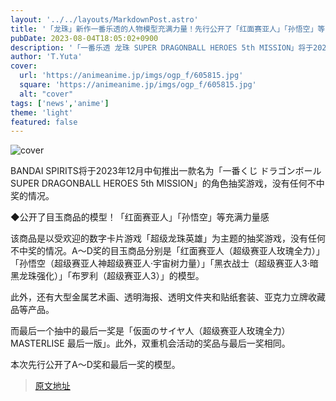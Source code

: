 ```yaml
---
layout: '../../layouts/MarkdownPost.astro'
title: '「龙珠」新作一番乐透的人物模型充满力量！先行公开了「红面赛亚人」「孙悟空」等图片'
pubDate: 2023-08-04T18:05:02+0900
description: '「一番乐透 龙珠 SUPER DRAGONBALL HEROES 5th MISSION」将于2023年12月中旬发售！价格为每次750日元（含税）。'
author: 'T.Yuta'
cover:
  url: 'https://animeanime.jp/imgs/ogp_f/605815.jpg'
  square: 'https://animeanime.jp/imgs/ogp_f/605815.jpg'
  alt: "cover"
tags: ['news','anime']
theme: 'light'
featured: false
---
```


![cover](https://animeanime.jp/imgs/ogp_f/605815.jpg)

BANDAI SPIRITS将于2023年12月中旬推出一款名为「一番くじ ドラゴンボール SUPER DRAGONBALL HEROES 5th MISSION」的角色抽奖游戏，没有任何不中奖的情况。

◆公开了目玉商品的模型！「红面赛亚人」「孙悟空」等充满力量感

该商品是以受欢迎的数字卡片游戏「超级龙珠英雄」为主题的抽奖游戏，没有任何不中奖的情况。A～D奖的目玉商品分别是「红面赛亚人（超级赛亚人玫瑰全力）」「孙悟空（超级赛亚人神超级赛亚人·宇宙树力量）」「黑衣战士（超级赛亚人3·暗黑龙珠强化）」「布罗利（超级赛亚人3）」的模型。

此外，还有大型金属艺术画、透明海报、透明文件夹和贴纸套装、亚克力立牌收藏品等产品。

而最后一个抽中的最后一奖是「仮面のサイヤ人（超级赛亚人玫瑰全力）MASTERLISE 最后一版」。此外，双重机会活动的奖品与最后一奖相同。

本次先行公开了A～D奖和最后一奖的模型。

>[原文地址](https://animeanime.jp/article/2023/08/04/79085.html)  
